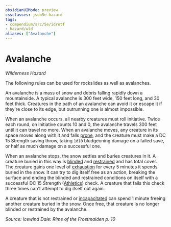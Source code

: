 ```yaml
---
obsidianUIMode: preview
cssclasses: json5e-hazard
tags:
- compendium/src/5e/idrotf
- hazard/wld
aliases: ["Avalanche"]
---
```

# Avalanche
*Wilderness Hazard*  

The following rules can be used for rockslides as well as avalanches.

An avalanche is a mass of snow and debris falling rapidly down a mountainside. A typical avalanche is 300 feet wide, 150 feet long, and 30 feet thick. Creatures in the path of an avalanche can avoid it or escape it if they're close to its edge, but outrunning one is almost impossible.

When an avalanche occurs, all nearby creatures must roll initiative. Twice each round, on initiative counts 10 and 0, the avalanche travels 300 feet until it can travel no more. When an avalanche moves, any creature in its space moves along with it and falls [prone](/2-Mechanics/CLI/rules/conditions.md#prone), and the creature must make a DC 15 Strength saving throw, taking `1d10` bludgeoning damage on a failed save, or half as much damage on a successful one.

When an avalanche stops, the snow settles and buries creatures in it. A creature buried in this way is [blinded](/2-Mechanics/CLI/rules/conditions.md#blinded) and [restrained](/2-Mechanics/CLI/rules/conditions.md#restrained) and has total cover. The creature gains one level of [exhaustion](/2-Mechanics/CLI/rules/conditions.md#exhaustion) for every 5 minutes it spends buried in the snow. It can try to dig itself free as an action, breaking the surface and ending the blinded and restrained conditions on itself with a successful DC 15 Strength ([Athletics](/2-Mechanics/CLI/rules/skills.md#Athletics)) check. A creature that fails this check three times can't attempt to dig itself out again.

A creature that is not restrained or [incapacitated](/2-Mechanics/CLI/rules/conditions.md#incapacitated) can spend 1 minute freeing another creature buried in the snow. Once free, that creature is no longer blinded or restrained by the avalanche.

*Source: Icewind Dale: Rime of the Frostmaiden p. 10*
